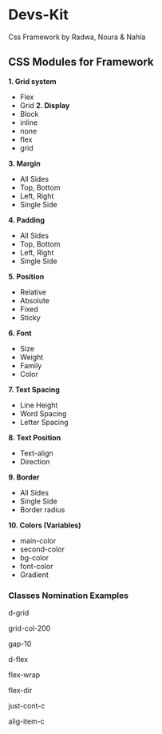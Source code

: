 # Devs-Kit
Css Framework by Radwa, Noura & Nahla

## CSS Modules for Framework
**1. Grid system**
  - Flex
  - Grid
**2. Display**
  - Block
  - inline
  - none
  - flex
  - grid
 
**3. Margin**
  - All Sides
  - Top, Bottom
  - Left, Right
  - Single Side
  
**4. Padding**
  - All Sides
  - Top, Bottom
  - Left, Right
  - Single Side
  
**5. Position**
  - Relative
  - Absolute
  - Fixed
  - Sticky
  
**6. Font**
  - Size 
  - Weight
  - Family
  - Color
  
**7. Text Spacing**
  - Line Height
  - Word Spacing
  - Letter Spacing
  
**8. Text Position**
  - Text-align
  - Direction
  
**9. Border**
  - All Sides
  - Single Side
  - Border radius


**10. Colors (Variables)**
  - main-color
  - second-color
  - bg-color
  - font-color
  - Gradient

### Classes Nomination Examples
 d-grid
 
 grid-col-200
 
 gap-10
 
 d-flex
 
 flex-wrap 
 
 flex-dir
 
 just-cont-c
 
 alig-item-c
 
 
